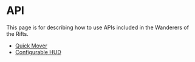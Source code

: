# API
This page is for describing how to use APIs included in the Wanderers of the Rifts.

  - [Quick Mover](code/api/quickmover.md)
  - [Configurable HUD](code/api/configurable-hud.md)
